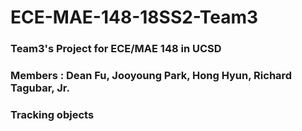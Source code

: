 # ECE-MAE-148-18SS2-Team3
### Team3's Project for ECE/MAE 148 in UCSD
### Members : Dean Fu, Jooyoung Park, Hong Hyun, Richard Tagubar, Jr.
### Tracking objects
